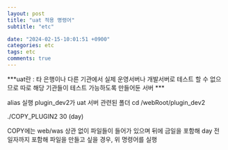 ```yaml
---
layout: post
title: "uat 적용 명령어"
subtitle: "etc"

date: "2024-02-15-10:01:51 +0900"
categories: etc
tags: etc
comments: true
---
```



***uat란 : 타 은행이나 다른 기관에서 실제 운영서버나 개발서버로 테스트 할 수 없으므로 따로 해당 기관들이 테스트 가능하도록 만들어둔 서버 ***

alias 실행
plugin_dev2가 uat 서버 관련된 폴더
cd /webRoot/plugin_dev2

./COPY_PLUGIN2 30  (day) 

COPY에는 web/was 상관 없이 파일들이 들어가 있으며 뒤에 금일을 포함해 day 전 일자까지 포함해 파일을 만들고 싶을 경우, 위 명령어를 실행

